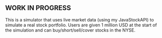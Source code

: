 WORK IN PROGRESS
----------------
This is a simulator that uses live market data (using my JavaStockAPI) to simulate a real stock portfolio. 
Users are given 1 million USD at the start of the simulation and can buy/short/sell/cover stocks in the NYSE.